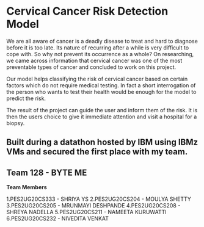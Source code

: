 # Cervical Cancer Risk Detection Model 


We are all aware of cancer is a deadly disease to treat and hard to diagnose before it is too late. Its nature of recurring after a while is very difficult to cope with. So why not prevent its occurrence as a whole? On researching, we came across information that cervical cancer was one of the most preventable types of cancer and concluded to work on this project. 

Our model helps classifying the risk of cervical cancer based on certain factors which do not require medical testing. In fact a short interrogation of the person who wants to test their health would be enough for the model to predict the risk.

The result of the project can guide the user and inform them of the risk. It is then the users choice to give it immediate attention and visit a hospital for a biopsy.


## Built during a datathon hosted by IBM using IBMz VMs and secured the first place with my team. 

## Team 128 - BYTE ME

**Team Members**

1.PES2UG20CS333 - SHRIYA YS
2.PES2UG20CS204 - MOULYA SHETTY
3.PES2UG20CS205 - MRUNMAYI DESHPANDE
4.PES2UG20CS208 - SHREYA NADELLA
5.PES2UG20CS211 - NAMEETA KURUWATTI
6.PES2UG20CS232 - NIVEDITA VENKAT
